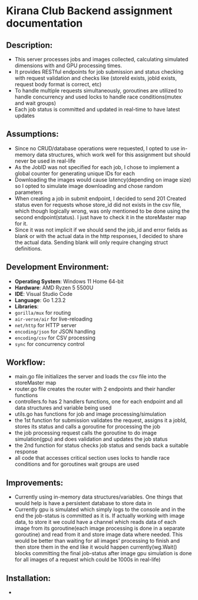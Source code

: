 # Kirana Club Backend assignment documentation


## Description:
- This server processes jobs and images collected, calculating simulated dimensions with and GPU processing times.
- It provides RESTful endpoints for job submission and status checking with request validation and checks like (storeId exists, jobId exists, request body format is correct, etc)
- To handle multiple requests simultaneously, goroutines are utilized to handle concurrency and used locks to handle race conditions(mutex and wait groups)
- Each job status is committed and updated in real-time to have latest updates


## Assumptions:
- Since no CRUD/database operations were requested, I opted to use in-memory data structures, which work well for this assignment but should never be used in real-life
- As the JobID was not specified for each job, I chose to implement a global counter for generating unique IDs for each
- Downloading the images would cause latency(depending on image size) so I opted to simulate image
downloading and chose random parameters
- When creating a job in submit endpoint, I decided to send 201 Created status even for requests
whose store_id did not exists in the csv file, which though logically wrong, was only mentioned to be done using the second endpoint(status). I just have to check it in the storeMaster map for it.
- Since it was not implicit if we should send the job_id and error fields as blank or with the actual
data in the http responses, I decided to share the actual data. Sending blank will only require
changing struct definitions.


## Development Environment:
- **Operating System**: Windows 11 Home 64-bit
- **Hardware**: AMD Ryzen 5 5500U
- **IDE**: Visual Studio Code
- **Language**: Go 1.23.2
- **Libraries**:
- `gorilla/mux` for routing
- `air-verse/air` for live-reloading
- `net/http` for HTTP server
- `encoding/json` for JSON handling
- `encoding/csv` for CSV processing
- `sync` for concurrency control


## Workflow:
- main.go file initializes the server and loads the csv file into the storeMaster map
- router.go file creates the router with 2 endpoints and their handler functions
- controllers.fo has 2 handlers functions, one for each endpoint and all data structures and
  variable being used
- utils.go has functions for job and image processing/simulation
- the 1st function for submission validates the request, assigns it a jobId, stores its status and calls
  a goroutine for processing the job
- the job processing request calls the goroutine to do image simulation(gpu) and does validation
  and updates the job status
- the 2nd function for status checks job status and sends back a suitable response
- all code that accesses critical section uses locks to handle race conditions and for goroutines wait groups are used


## Improvements:
- Currently using in-memory data structures/variables. One things that would help is have a persistent database to store data in
- Currently gpu is simulated which simply logs to the console and in the end the job-status is committed as it is. If actually working with image data, to store it we could have a channel which reads data of each image from its goroutine(each image processing is done in a separate goroutine) and read from it and store image data where needed. This would be better than waiting for all images' processing to finish and then store them in the end like it would happen currently(wg.Wait() blocks committing the final job-status after image gpu simulation is done for all images of a request which could be 1000s in real-life)


## Installation:
- 